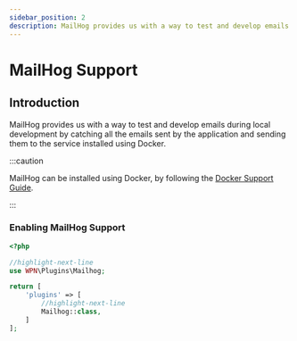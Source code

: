 ```yaml
---
sidebar_position: 2
description: MailHog provides us with a way to test and develop emails during local development by catching all the emails sent by the application and sending them to the service installed using Docker
---
```


# MailHog Support

## Introduction

MailHog provides us with a way to test and develop emails during local development by catching all the emails sent by
the application and sending them to the service installed using Docker.

:::caution

MailHog can be installed using Docker, by following the [Docker Support Guide](/docs/using-docker).

:::

### Enabling MailHog Support

```php title="config.php"
<?php

//highlight-next-line
use WPN\Plugins\Mailhog;

return [
    'plugins' => [
        //highlight-next-line
        Mailhog::class,
    ]
];
```